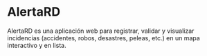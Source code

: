 # AlertaRD

AlertaRD es una aplicación web para registrar, validar y visualizar incidencias (accidentes, robos, desastres, peleas, etc.) en un mapa interactivo y en lista.
